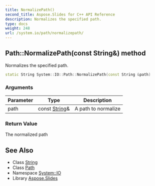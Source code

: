 ```yaml
---
title: NormalizePath()
second_title: Aspose.Slides for C++ API Reference
description: Normalizes the specified path.
type: docs
weight: 248
url: /system.io/path/normalizepath/
---
```

## Path::NormalizePath(const String\&) method


Normalizes the specified path.

```cpp
static String System::IO::Path::NormalizePath(const String &path)
```


### Arguments

| Parameter | Type | Description |
| --- | --- | --- |
| path | const [String](../../../system/string/)\& | A path to normalize |

### Return Value

The normalized path

## See Also

* Class [String](../../../system/string/)
* Class [Path](../)
* Namespace [System::IO](../../)
* Library [Aspose.Slides](../../../)